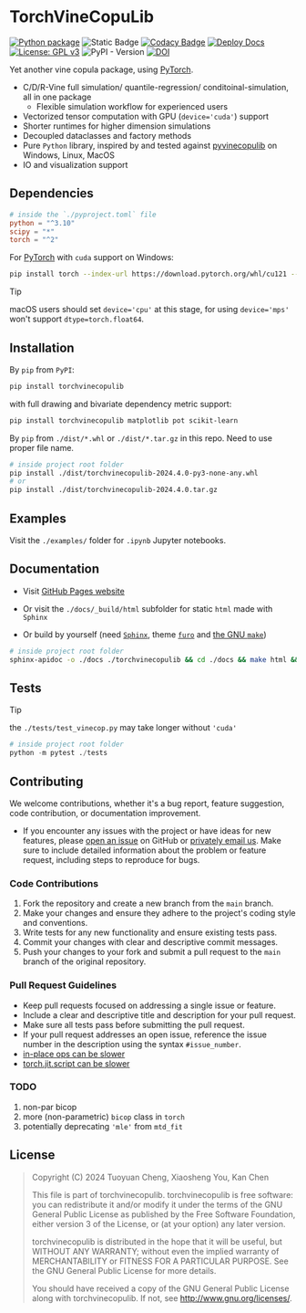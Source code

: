 # TorchVineCopuLib

[![Python package](https://github.com/TY-Cheng/torchvinecopulib/actions/workflows/python-package.yml/badge.svg?branch=main)](https://github.com/TY-Cheng/torchvinecopulib/actions/workflows/python-package.yml)
![Static Badge](https://img.shields.io/badge/Python-%203.10%7C3.11%7C3.12-blue)
[![Codacy Badge](https://app.codacy.com/project/badge/Coverage/e8a7a7448b2043d9bbefafc5a3ec14f7)](https://app.codacy.com?utm_source=gh&utm_medium=referral&utm_content=&utm_campaign=Badge_coverage)
[![Deploy Docs](https://github.com/TY-Cheng/torchvinecopulib/actions/workflows/static.yml/badge.svg?branch=main)](https://github.com/TY-Cheng/torchvinecopulib/actions/workflows/static.yml)
[![License: GPL v3](https://img.shields.io/badge/License-GPLv3-blue.svg)](https://www.gnu.org/licenses/gpl-3.0)
![PyPI - Version](https://img.shields.io/pypi/v/torchvinecopulib?style=flat)
[![DOI](https://zenodo.org/badge/768037665.svg)](https://zenodo.org/doi/10.5281/zenodo.10836953)


Yet another vine copula package, using [PyTorch](https://pytorch.org/get-started/locally/).

- C/D/R-Vine full simulation/ quantile-regression/ conditoinal-simulation, all in one package
  - Flexible simulation workflow for experienced users
- Vectorized tensor computation with GPU (`device='cuda'`) support
- Shorter runtimes for higher dimension simulations
- Decoupled dataclasses and factory methods
- Pure `Python` library, inspired by and tested against [pyvinecopulib](https://github.com/vinecopulib/pyvinecopulib/) on Windows, Linux, MacOS
- IO and visualization support

## Dependencies

```toml
# inside the `./pyproject.toml` file
python = "^3.10"
scipy = "*"
torch = "^2"
```

For [PyTorch](https://pytorch.org/get-started/locally/) with `cuda` support on Windows:

```bash
pip install torch --index-url https://download.pytorch.org/whl/cu121 --force-reinstall
```

> [!TIP]
> macOS users should set `device='cpu'` at this stage, for using `device='mps'` won't support `dtype=torch.float64`.

## Installation

By `pip` from `PyPI`:

```bash
pip install torchvinecopulib
```

with full drawing and bivariate dependency metric support:

```bash
pip install torchvinecopulib matplotlib pot scikit-learn
```

By `pip` from `./dist/*.whl` or `./dist/*.tar.gz` in this repo.
Need to use proper file name.

```bash
# inside project root folder
pip install ./dist/torchvinecopulib-2024.4.0-py3-none-any.whl
# or
pip install ./dist/torchvinecopulib-2024.4.0.tar.gz
```

## Examples

Visit the `./examples/` folder for `.ipynb` Jupyter notebooks.

## Documentation

- Visit [GitHub Pages website](https://ty-cheng.github.io/torchvinecopulib/)

- Or visit the `./docs/_build/html` subfolder for static `html` made with `Sphinx`

- Or build by yourself (need [`Sphinx`](https://github.com/sphinx-doc/sphinx), theme [`furo`](https://github.com/pradyunsg/furo) and [the GNU `make`](https://www.gnu.org/software/make/))

```bash
# inside project root folder
sphinx-apidoc -o ./docs ./torchvinecopulib && cd ./docs && make html && cd ..
```

## Tests

> [!TIP]
> the `./tests/test_vinecop.py` may take longer without `'cuda'`

```python
# inside project root folder
python -m pytest ./tests
```

## Contributing

We welcome contributions, whether it's a bug report, feature suggestion, code contribution, or documentation improvement.

- If you encounter any issues with the project or have ideas for new features, please [open an issue](https://github.com/TY-Cheng/torchvinecopulib/issues/new) on GitHub or [privately email us](mailto:cty120120@gmail.com). Make sure to include detailed information about the problem or feature request, including steps to reproduce for bugs.

### Code Contributions

1. Fork the repository and create a new branch from the `main` branch.
2. Make your changes and ensure they adhere to the project's coding style and conventions.
3. Write tests for any new functionality and ensure existing tests pass.
4. Commit your changes with clear and descriptive commit messages.
5. Push your changes to your fork and submit a pull request to the `main` branch of the original repository.

### Pull Request Guidelines

- Keep pull requests focused on addressing a single issue or feature.
- Include a clear and descriptive title and description for your pull request.
- Make sure all tests pass before submitting the pull request.
- If your pull request addresses an open issue, reference the issue number in the description using the syntax `#issue_number`.
- [in-place ops can be slower](https://discuss.pytorch.org/t/are-inplace-operations-faster/61209/4)
- [torch.jit.script can be slower](https://discuss.pytorch.org/t/why-is-torch-jit-script-slower/120131/6)

### TODO
1. non-par bicop
2. more (non-parametric) `bicop` class in `torch`
3. potentially deprecating `'mle'` from `mtd_fit`

## License

> Copyright (C) 2024 Tuoyuan Cheng, Xiaosheng You, Kan Chen
>
> This file is part of torchvinecopulib.
> torchvinecopulib is free software: you can redistribute it and/or modify
> it under the terms of the GNU General Public License as published by
> the Free Software Foundation, either version 3 of the License, or
> (at your option) any later version.
>
> torchvinecopulib is distributed in the hope that it will be useful,
> but WITHOUT ANY WARRANTY; without even the implied warranty of
> MERCHANTABILITY or FITNESS FOR A PARTICULAR PURPOSE. See the
> GNU General Public License for more details.
>
> You should have received a copy of the GNU General Public License
> along with torchvinecopulib. If not, see <http://www.gnu.org/licenses/>.
